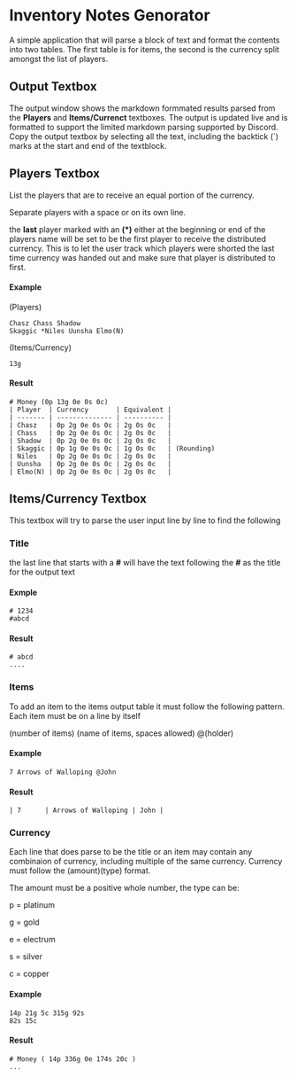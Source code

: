 # Inventory Notes Genorator

A simple application that will parse a block of text and format the contents into two tables. The first table is for items, the second is the currency split amongst the list of players.

## Output Textbox

The output window shows the markdown formmated results parsed from the **Players** and **Items/Currenct** textboxes.
The output is updated live and is formatted to support the limited markdown parsing supported by Discord.
Copy the output textbox by selecting all the text, including the backtick (`) marks at the start and end of the textblock.


## Players Textbox

List the players that are to receive an equal portion of the currency.

Separate players with a space or on its own line.

the **last** player marked with an **(*)** either at the beginning or end of the players name will be set to be the first player to receive the distributed currency. 
This is to let the user track which players were shorted the last time currency was handed out and make sure that player is distributed to first.

#### Example

(Players)
``` 
Chasz Chass Shadow
Skaggic *Niles Uunsha Elmo(N)
```

(Items/Currency)
``` Items/Currency
13g
```

#### Result
```
# Money (0p 13g 0e 0s 0c)
| Player  | Currency       | Equivalent |
| ------- | -------------- | ---------- |
| Chasz   | 0p 2g 0e 0s 0c | 2g 0s 0c   |
| Chass   | 0p 2g 0e 0s 0c | 2g 0s 0c   |
| Shadow  | 0p 2g 0e 0s 0c | 2g 0s 0c   |
| Skaggic | 0p 1g 0e 0s 0c | 1g 0s 0c   | (Rounding)
| Niles   | 0p 2g 0e 0s 0c | 2g 0s 0c   |
| Uunsha  | 0p 2g 0e 0s 0c | 2g 0s 0c   |
| Elmo(N) | 0p 2g 0e 0s 0c | 2g 0s 0c   |
```

## Items/Currency Textbox

This textbox will try to parse the user input line by line to find the following

### Title

the last line that starts with a **#** will have the text following the **#** as the title for the output text

#### Exmple
```
# 1234
#abcd
```

#### Result
```
# abcd
....
```

### Items

To add an item to the items output table it must follow the following pattern. Each item must be on a line by itself

(number of items) (name of items, spaces allowed) @(holder)

#### Example
```
7 Arrows of Walloping @John
```

#### Result
``` 
| 7      | Arrows of Walloping | John |
```

### Currency

Each line that does parse to be the title or an item may contain any combinaion of currency, including multiple of the same currency.
Currency must follow the (amount)(type) format.

The amount must be a positive whole number, the type can be:

p = platinum

g = gold

e = electrum

s = silver

c = copper

#### Example
```
14p 21g 5c 315g 92s
82s 15c
```

#### Result
```
# Money ( 14p 336g 0e 174s 20c )
...
```